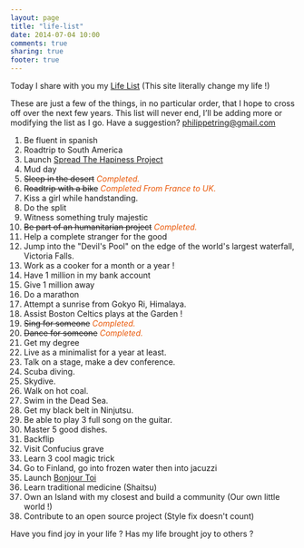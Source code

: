 ```yaml
---
layout: page
title: "life-list"
date: 2014-07-04 10:00
comments: true
sharing: true
footer: true
---
```


Today I share with you my [Life List](http://www.thelifelist.fr) (This site literally change my life !)

These are just a few of the things, in no particular order, that I hope to cross off over the next few years. This list will never end, I’ll be adding more or modifying the list as I go. Have a suggestion?  philippetring@gmail.com

1. Be fluent in spanish
2. Roadtrip to South America
3. Launch [Spread The Hapiness Project](https://spread-hapiness.herokuapp.com/)
4. Mud day
5. <del>Sleep in the desert</del> <em style='color:#ea5707'>Completed.</em>
6. <del>Roadtrip with a bike</del> <em style='color:#ea5707'>Completed From France to UK.</em>
7. Kiss a girl while handstanding.
8. Do the split
9. Witness something truly majestic
10. <del>Be part of an humanitarian project</del> <em style='color:#ea5707'>Completed.</em>
11. Help a complete stranger for the good
12. Jump into the "Devil's Pool" on the edge of the world's largest waterfall, Victoria Falls. 
13. Work as a cooker for a month or a year !
14. Have 1 million in my bank account
15. Give 1 million away
16. Do a marathon
17. Attempt a sunrise from Gokyo Ri, Himalaya.
18. Assist Boston Celtics plays at the Garden !
19. <del>Sing for someone</del> <em style='color:#ea5707'>Completed.</em>
20. <del>Dance for someone</del> <em style='color:#ea5707'>Completed.</em>
21. Get my degree
22. Live as a minimalist for a year at least.
23. Talk on a stage, make a dev conference.
24. Scuba diving.
25. Skydive.
26. Walk on hot coal.
27. Swim in the Dead Sea.
28. Get my black belt in Ninjutsu.
29. Be able to play 3 full song on the guitar.
30. Master 5 good dishes.
31. Backflip
32. Visit Confucius grave
33. Learn 3 cool magic trick
34. Go to Finland, go into frozen water then into jacuzzi
35. Launch [Bonjour Toi](http://bonjourtoi.me)
36. Learn traditional medicine (Shaitsu)
37. Own an Island with my closest and build a community (Our own little world !)
38. Contribute to an open source project (Style fix doesn't count)

Have you find joy in your life ?
Has my life brought joy to others  ?
